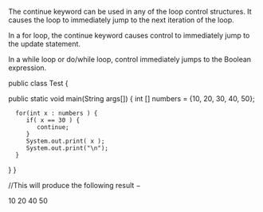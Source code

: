 The continue keyword can be used in any of the loop control structures. It causes the loop to immediately jump to the next iteration of the loop.

In a for loop, the continue keyword causes control to immediately jump to the update statement.

In a while loop or do/while loop, control immediately jumps to the Boolean expression.


public class Test {

   public static void main(String args[]) {
      int [] numbers = {10, 20, 30, 40, 50};

      for(int x : numbers ) {
         if( x == 30 ) {
            continue;
         }
         System.out.print( x );
         System.out.print("\n");
      }
   }
}

//This will produce the following result −

10
20
40
50

